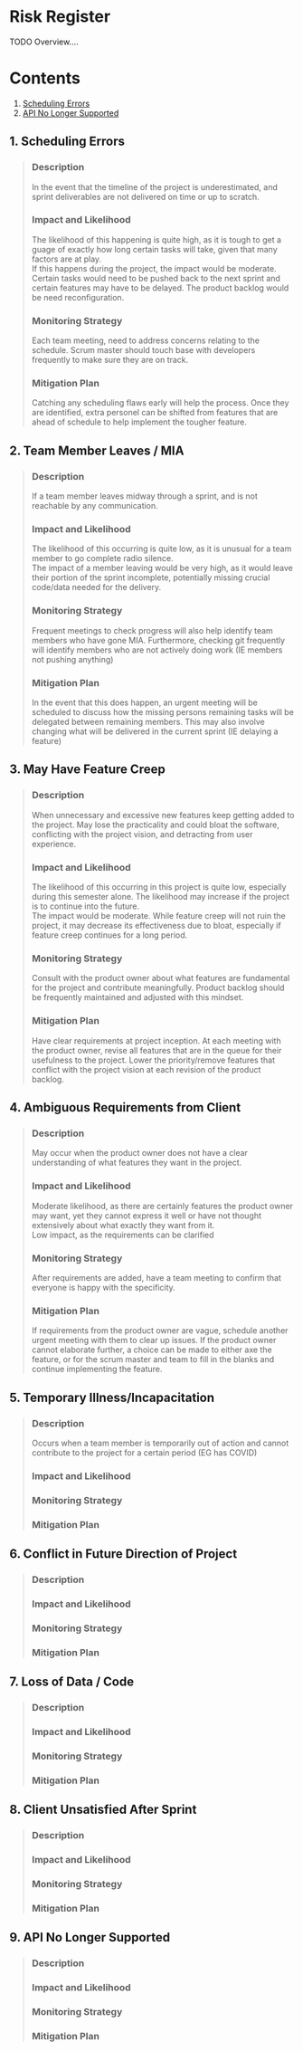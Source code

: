# Risk Register
TODO Overview....  
# Contents
1. [Scheduling Errors](#sched)
9. [API No Longer Supported](#api)

## **1. Scheduling Errors**<a name="sched"></a>
>### **Description**
>In the event that the timeline of the project is underestimated, and sprint deliverables are not delivered on time or up to scratch.  
>### **Impact and Likelihood**
>The likelihood of this happening is quite high, as it is tough to get a guage of exactly how long certain tasks will take, given that many factors are at play.  
>If this happens during the project, the impact would be moderate. Certain tasks would need to be pushed back to the next sprint and certain features may have to be delayed. The product backlog would be need reconfiguration.
>### **Monitoring Strategy**
>Each team meeting, need to address concerns relating to the schedule. Scrum master should touch base with developers frequently to make sure they are on track.
>### **Mitigation Plan**
>Catching any scheduling flaws early will help the process. Once they are identified, extra personel can be shifted from features that are ahead of schedule to help implement the tougher feature.

## **2. Team Member Leaves / MIA**
>### **Description**
>If a team member leaves midway through a sprint, and is not reachable by any communication.
>### **Impact and Likelihood**
>The likelihood of this occurring is quite low, as it is unusual for a team member to go complete radio silence.  
>The impact of a member leaving would be very high, as it would leave their portion of the sprint incomplete, potentially missing crucial code/data needed for the delivery.
>### **Monitoring Strategy**
>Frequent meetings to check progress will also help identify team members who have gone MIA. Furthermore, checking git frequently will identify members who are not actively doing work (IE members not pushing anything)
>### **Mitigation Plan**
>In the event that this does happen, an urgent meeting will be scheduled to discuss how the missing persons remaining tasks will be delegated between remaining members. This may also involve changing what will be delivered in the current sprint (IE delaying a feature)

## **3. May Have Feature Creep**
>### **Description**
>When unnecessary and excessive new features keep getting added to the project. May lose the practicality and could bloat the software, conflicting with the project vision, and detracting from user experience.
>### **Impact and Likelihood**
>The likelihood of this occurring in this project is quite low, especially during this semester alone. The likelihood may increase if the project is to continue into the future.  
>The impact would be moderate. While feature creep will not ruin the project, it may decrease its effectiveness due to bloat, especially if feature creep continues for a long period.
>### **Monitoring Strategy**
>Consult with the product owner about what features are fundamental for the project and contribute meaningfully. Product backlog should be frequently maintained and adjusted with this mindset.
>### **Mitigation Plan**
>Have clear requirements at project inception. At each meeting with the product owner, revise all features that are in the queue for their usefulness to the project. Lower the priority/remove features that conflict with the project vision at each revision of the product backlog.

## **4. Ambiguous Requirements from Client**
>### **Description**
>May occur when the product owner does not have a clear understanding of what features they want in the project.
>### **Impact and Likelihood**
>Moderate likelihood, as there are certainly features the product owner may want, yet they cannot express it well or have not thought extensively about what exactly they want from it.  
>Low impact, as the requirements can be clarified
>### **Monitoring Strategy**
>After requirements are added, have a team meeting to confirm that everyone is happy with the specificity.
>### **Mitigation Plan**
>If requirements from the product owner are vague, schedule another urgent meeting with them to clear up issues. If the product owner cannot elaborate further, a choice can be made to either axe the feature, or for the scrum master and team to fill in the blanks and continue implementing the feature.  

## **5. Temporary Illness/Incapacitation**
>### **Description**
> Occurs when a team member is temporarily out of action and cannot contribute to the project for a certain period (EG has COVID)
>### **Impact and Likelihood**
>### **Monitoring Strategy**
>### **Mitigation Plan**

## **6. Conflict in Future Direction of Project**
>### **Description**
>### **Impact and Likelihood**
>### **Monitoring Strategy**
>### **Mitigation Plan**

## **7. Loss of Data / Code**
>### **Description**
>### **Impact and Likelihood**
>### **Monitoring Strategy**
>### **Mitigation Plan**

## **8. Client Unsatisfied After Sprint**
>### **Description**
>### **Impact and Likelihood**
>### **Monitoring Strategy**
>### **Mitigation Plan**

## **9. API No Longer Supported**<a name="api"></a>
>### **Description**
>### **Impact and Likelihood**
>### **Monitoring Strategy**
>### **Mitigation Plan**
